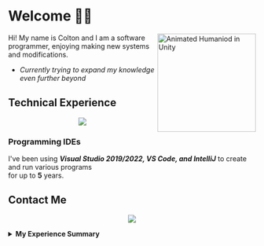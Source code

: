 # Welcome 👋🏻
<img align="right"  alt="Animated Humaniod in Unity" title="Animated Humaniod I made using Unity and Blender" src="https://user-images.githubusercontent.com/116427900/202845982-028143e0-a5fa-45de-9077-ba4b37653b40.gif" width="200px">

Hi! My name is Colton and I am a software programmer, enjoying making new systems and modifications.<br>

- *Currently trying to expand my knowledge even further beyond*

## Technical Experience
<p align="center">
  <a href="https://skillicons.dev">
    <img src="https://skillicons.dev/icons?i=cpp,cs,c,git,github,unity,java,markdown,blender,py,html,lua&perline=6" />
  </a>
</p>

### Programming IDEs
I've been using <i><b>Visual Studio 2019/2022, VS Code, and IntelliJ</b></i> to create and run various programs<br> for up to **5** years.

## Contact Me
<p align="center">
  <a href="https://skillicons.dev">
    <a href="https://www.linkedin.com/in/colton-higgins-a62b04227"><img src="https://skillicons.dev/icons?i=linkedin" />
  </a>
</p>
<details>
  <summary><b>My Experience Summary</b></summary>
I started programming as a hobby in highschool using <b>Unity</b> and <b>C# using Visual Studio</b>. I eventually was able to take some web design and Python programming classes in highschool, allowing me to learn about <b>HTML, JavaScript, Python, and Python's turtle graphics library.</b><br>
I continued using <b>C# with Unity</b> as a hobby entering college and took a <b>C++ programming course</b>, where we also larned of C programming. Since then, I've continued to use C# in Unity and have started to create <b>personal projects in C++</b> to expand\display my knowledge. As well as diving into <b>Java for creating a Minecraft mod using Forge by using IntelliJ.</b>
</details>
